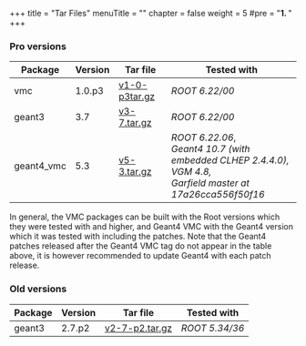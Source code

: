 +++
title = "Tar Files"
menuTitle = ""
chapter = false
weight = 5
#pre = "<b>1. </b>"
+++

### Pro versions

| Package | Version | Tar file | Tested with |
|---------|---------|----------| ------------|
| vmc | 1.0.p3 | [v1-0-p3tar.gz](https://github.com/vmc-project/vmc/archive/v1-0-p3.tar.gz) | *ROOT 6.22/00* |
| geant3 | 3.7 | [v3-7.tar.gz](https://github.com/vmc-project/geant3/archive/v3-7.tar.gz) | *ROOT 6.22/00* |
| geant4_vmc | 5.3 | [v5-3.tar.gz](https://github.com/vmc-project/geant4_vmc/archive/v5-3.tar.gz) | *ROOT 6.22.06*,<br> *Geant4 10.7 (with embedded CLHEP 2.4.4.0),* <br> *VGM 4.8,* <br> *Garfield master at 17a26cca556f50f16*|


In general, the VMC packages can be built with the Root versions which they were tested with and higher, and Geant4 VMC with the Geant4 version which it was tested with including the patches. Note that the Geant4 patches released after the Geant4 VMC tag do not appear in the table above, it is however recommended to update Geant4 with each patch release.

### Old versions

| Package | Version | Tar file | Tested with |
|---------|---------|----------| ------------|
| geant3 | 2.7.p2 | [v2-7-p2.tar.gz](https://github.com/vmc-project/geant3/archive/v2-7-p2.tar.gz) | *ROOT 5.34/36*  |
